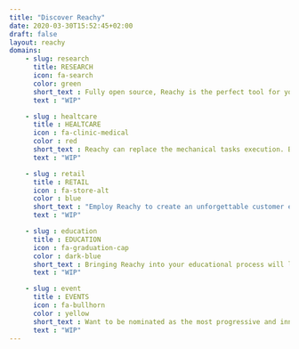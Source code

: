 ```yaml
---
title: "Discover Reachy"
date: 2020-03-30T15:52:45+02:00
draft: false
layout: reachy
domains:
    - slug: research
      title: RESEARCH
      icon: fa-search
      color: green
      short_text : Fully open source, Reachy is the perfect tool for you to freely explore new research frontiers
      text : "WIP"

    - slug : healtcare
      title : HEALTCARE
      icon : fa-clinic-medical
      color : red
      short_text : Reachy can replace the mechanical tasks execution. But what is important, he will undoubtedly bring joy and   confidence to the patients and medical personnel.
      text : "WIP"

    - slug : retail
      title : RETAIL
      icon : fa-store-alt
      color : blue
      short_text : "Employ Reachy to create an unforgettable customer experience: inspire your clients to spread a word about you." 
      text : "WIP"

    - slug : education
      title : EDUCATION
      icon : fa-graduation-cap
      color : dark-blue
      short_text : Bringing Reachy into your educational process will let your University stand out in the crowd.
      text : "WIP"

    - slug : event
      title : EVENTS
      icon : fa-bullhorn
      color : yellow
      short_text : Want to be nominated as the most progressive and innovative event of the year? Want your platform or agency to receive 10 times more clients eager to receive your service? 
      text : "WIP"
---
```












